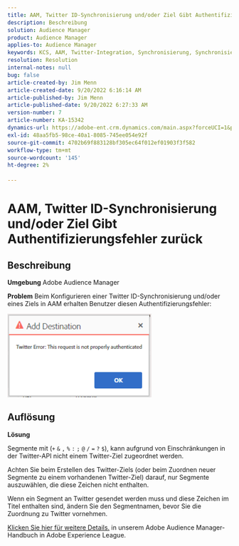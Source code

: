 ```yaml
---
title: AAM, Twitter ID-Synchronisierung und/oder Ziel Gibt Authentifizierungsfehler zurück
description: Beschreibung
solution: Audience Manager
product: Audience Manager
applies-to: Audience Manager
keywords: KCS, AAM, Twitter-Integration, Synchronisierung, Synchronisierung, Ziel, Authentifizierungsfehler, ID, Adobe Audience Manager
resolution: Resolution
internal-notes: null
bug: false
article-created-by: Jim Menn
article-created-date: 9/20/2022 6:16:14 AM
article-published-by: Jim Menn
article-published-date: 9/20/2022 6:27:33 AM
version-number: 7
article-number: KA-15342
dynamics-url: https://adobe-ent.crm.dynamics.com/main.aspx?forceUCI=1&pagetype=entityrecord&etn=knowledgearticle&id=dddc48b9-ab38-ed11-9db1-0022480866ad
exl-id: 48aa5fb5-98ce-40a1-8085-745ee054e92f
source-git-commit: 4702b69f883128bf305ec64f012ef01903f3f582
workflow-type: tm+mt
source-wordcount: '145'
ht-degree: 2%

---
```


# AAM, Twitter ID-Synchronisierung und/oder Ziel Gibt Authentifizierungsfehler zurück

## Beschreibung


<b>Umgebung</b>
Adobe Audience Manager

<b>Problem</b>
Beim Konfigurieren einer Twitter ID-Synchronisierung und/oder eines Ziels in AAM erhalten Benutzer diesen Authentifizierungsfehler:

![](assets/___dedc48b9-ab38-ed11-9db1-0022480866ad___.png)


## Auflösung


<b>Lösung</b>

Segmente mit (`+` `&` `,` `%` `:` `;` `@` `/` `=` `?` `$`), kann aufgrund von Einschränkungen in der Twitter-API nicht einem Twitter-Ziel zugeordnet werden.

Achten Sie beim Erstellen des Twitter-Ziels (oder beim Zuordnen neuer Segmente zu einem vorhandenen Twitter-Ziel) darauf, nur Segmente auszuwählen, die diese Zeichen nicht enthalten.

Wenn ein Segment an Twitter gesendet werden muss und diese Zeichen im Titel enthalten sind, ändern Sie den Segmentnamen, bevor Sie die Zuordnung zu Twitter vornehmen.

[Klicken Sie hier für weitere Details.](https://experienceleague.adobe.com/docs/audience-manager/user-guide/features/destinations/device-based/twitter-tailored-audiences.html?lang=en#segment-mapping-considerations) in unserem Adobe Audience Manager-Handbuch in Adobe Experience League.
